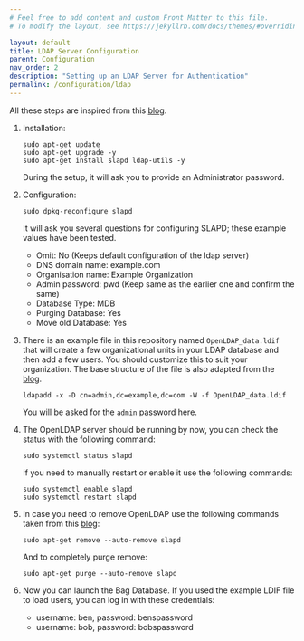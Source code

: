 ```yaml
---
# Feel free to add content and custom Front Matter to this file.
# To modify the layout, see https://jekyllrb.com/docs/themes/#overriding-theme-defaults

layout: default
title: LDAP Server Configuration
parent: Configuration
nav_order: 2
description: "Setting up an LDAP Server for Authentication"
permalink: /configuration/ldap
---
```


All these steps are inspired from this [blog](https://www.linux.com/topic/desktop/how-install-openldap-ubuntu-server-1804/).

1. Installation:
    ```
    sudo apt-get update
    sudo apt-get upgrade -y
    sudo apt-get install slapd ldap-utils -y
    ```

   During the setup, it will ask you to provide an Administrator password.

2. Configuration:
    ```
   sudo dpkg-reconfigure slapd
    ```

   It will ask you several questions for configuring SLAPD; these example values have been tested.

   - Omit: No (Keeps default configuration of the ldap server)
   - DNS domain name: example.com
   - Organisation name: Example Organization
   - Admin password: pwd (Keep same as the earlier one and confirm the same)
   - Database Type: MDB
   - Purging Database: Yes
   - Move old Database: Yes

3. There is an example file in this repository named `OpenLDAP_data.ldif` that will
   create a few organizational units in your LDAP database and then add a few users.
   You should customize this to suit your organization. The base structure of the
   file is also adapted from the [blog](https://www.linux.com/topic/desktop/how-install-openldap-ubuntu-server-1804/).
    ``` 
    ldapadd -x -D cn=admin,dc=example,dc=com -W -f OpenLDAP_data.ldif
    ```

   You will be asked for the `admin` password here.

4. The OpenLDAP server should be running by now, you can check the status with the
    following command:
    ```
    sudo systemctl status slapd
    ```

    If you need to manually restart or enable it use the following commands:
    ```
    sudo systemctl enable slapd
    sudo systemctl restart slapd
    ```

5. In case you need to remove OpenLDAP use the following commands taken from this [blog](https://installlion.com/ubuntu/xenial/main/s/slapd/uninstall/index.html):
    ```
    sudo apt-get remove --auto-remove slapd  
    ```

    And to completely purge remove:
    ```
    sudo apt-get purge --auto-remove slapd
    ```

6. Now you can launch the Bag Database.  If you used the example LDIF file to load users,
   you can log in with these credentials:
    - username: ben, password: benspassword
    - username: bob, password: bobspassword
